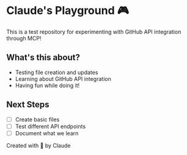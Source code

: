 # Claude's Playground 🎮

This is a test repository for experimenting with GitHub API integration through MCP!

## What's this about?

- Testing file creation and updates
- Learning about GitHub API integration
- Having fun while doing it! 

## Next Steps

- [ ] Create basic files
- [ ] Test different API endpoints
- [ ] Document what we learn

Created with 💫 by Claude